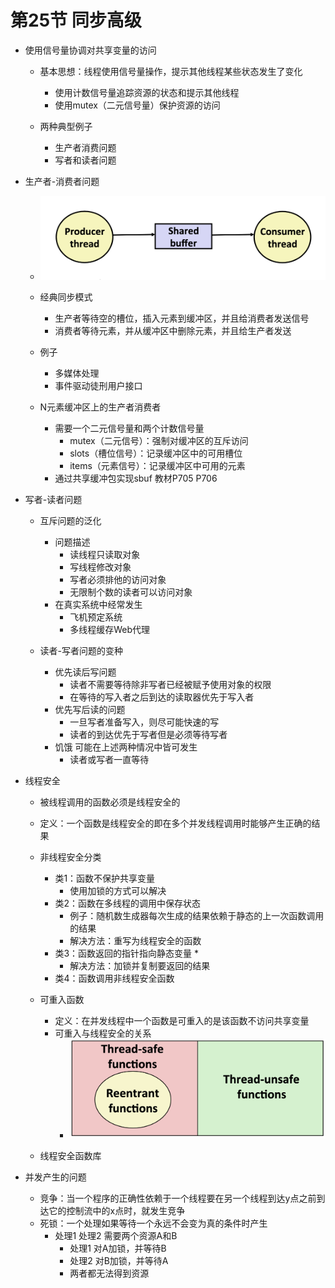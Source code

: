 # 第25节 同步高级
* 使用信号量协调对共享变量的访问
    * 基本思想：线程使用信号量操作，提示其他线程某些状态发生了变化
        * 使用计数信号量追踪资源的状态和提示其他线程
        * 使用mutex（二元信号量）保护资源的访问

    * 两种典型例子
        * 生产者消费问题
        * 写者和读者问题

* 生产者-消费者问题
    * ![生产者消费者问题](images/生产者消费者问题.png)
    * 经典同步模式
        * 生产者等待空的槽位，插入元素到缓冲区，并且给消费者发送信号
        * 消费者等待元素，并从缓冲区中删除元素，并且给生产者发送

    * 例子  
        * 多媒体处理
        * 事件驱动徒刑用户接口

    * N元素缓冲区上的生产者消费者
        * 需要一个二元信号量和两个计数信号量
            * mutex（二元信号）：强制对缓冲区的互斥访问
            * slots（槽位信号）：记录缓冲区中的可用槽位
            * items（元素信号）：记录缓冲区中可用的元素
        * 通过共享缓冲包实现sbuf  教材P705 P706
* 写者-读者问题
    * 互斥问题的泛化
        * 问题描述
            * 读线程只读取对象
            * 写线程修改对象
            * 写者必须排他的访问对象
            * 无限制个数的读者可以访问对象
        * 在真实系统中经常发生
            * 飞机预定系统
            * 多线程缓存Web代理

    * 读者-写者问题的变种
        * 优先读后写问题
            * 读者不需要等待除非写者已经被赋予使用对象的权限
            * 在等待的写入者之后到达的读取器优先于写入者
        * 优先写后读的问题
            * 一旦写者准备写入，则尽可能快速的写
            * 读者的到达优先于写者但是必须等待写者
        * 饥饿 可能在上述两种情况中皆可发生
            * 读者或写者一直等待

* 线程安全
    * 被线程调用的函数必须是线程安全的
    * 定义：一个函数是线程安全的即在多个并发线程调用时能够产生正确的结果

    * 非线程安全分类
        * 类1：函数不保护共享变量
            * 使用加锁的方式可以解决
        * 类2：函数在多线程的调用中保存状态
            * 例子：随机数生成器每次生成的结果依赖于静态的上一次函数调用的结果
            * 解决方法：重写为线程安全的函数
        * 类3：函数返回的指针指向静态变量
            * 
            * 解决方法：加锁并复制要返回的结果
        * 类4：函数调用非线程安全函数

    * 可重入函数
        * 定义：在并发线程中一个函数是可重入的是该函数不访问共享变量
        * 可重入与线程安全的关系
            * ![可重入与线程安全的关系](images/可重入与线程安全的关系.png)

    * 线程安全函数库

* 并发产生的问题
    * 竞争：当一个程序的正确性依赖于一个线程要在另一个线程到达y点之前到达它的控制流中的x点时，就发生竞争
    * 死锁：一个处理如果等待一个永远不会变为真的条件时产生
        * 处理1 处理2 需要两个资源A和B
            * 处理1 对A加锁，并等待B
            * 处理2 对B加锁，并等待A
            * 两者都无法得到资源
